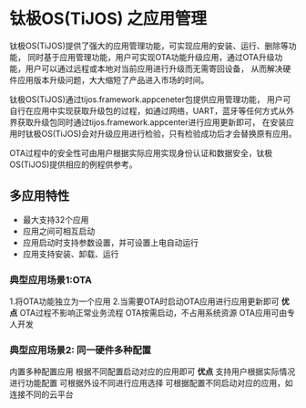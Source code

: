 # 钛极OS(TiJOS) 之应用管理

钛极OS(TiJOS)提供了强大的应用管理功能，可实现应用的安装、运行、删除等功能， 同时基于应用管理功能，用户可实现OTA功能升级应用，通过OTA升级功能，用户可以通过远程或本地对当前应用进行升级而无需寄回设备， 从而解决硬件应用版本升级问题，大大缩短了产品进入市场的时间。

钛极OS(TiJOS)通过tijos.framework.appceneter包提供应用管理功能， 用户可自行在应用中实现获取升级包的过程，如通过网络，UART，蓝牙等任何方式从外界获取升级包同时通过tijos.framework.appcenter进行应用更新即可， 在安装应用时钛极OS(TiJOS)会对升级应用进行检验，只有检验成功后才会替换原有应用。

OTA过程中的安全性可由用户根据实际应用实现身份认证和数据安全，钛极OS(TiJOS)提供相应的例程供参考。

## 多应用特性

- 最大支持32个应用
- 应用之间可相互启动
- 应用启动时支持参数设置，并可设置上电自动运行
- 应用支持安装、卸载、运行

### 典型应用场景1:OTA

1.将OTA功能独立为一个应用
2.当需要OTA时启动OTA应用进行应用更新即可
**优点**
OTA过程不影响正常业务流程
OTA按需启动，不占用系统资源
OTA应用可由专人开发

### 典型应用场景2: 同一硬件多种配置

内置多种配置应用
根据不同配置启动对应的应用即可
**优点**
支持用户根据实际情况进行功能配置
可根据外设不同进行应用选择
可根据配置不同启动对应的应用，如连接不同的云平台

